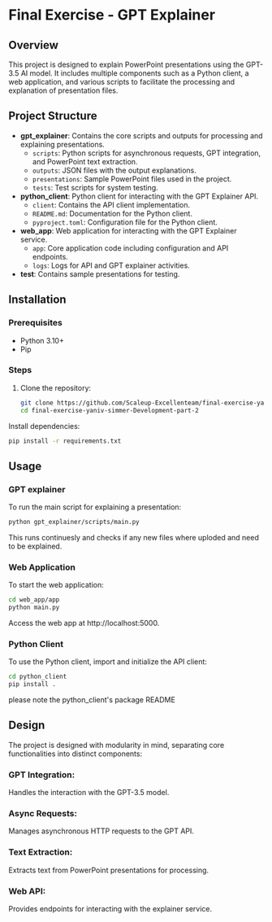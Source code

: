 
# Final Exercise - GPT Explainer

## Overview

This project is designed to explain PowerPoint presentations using the GPT-3.5 AI model. It includes multiple components such as a Python client, a web application, and various scripts to facilitate the processing and explanation of presentation files.

## Project Structure

- **gpt_explainer**: Contains the core scripts and outputs for processing and explaining presentations.
  - `scripts`: Python scripts for asynchronous requests, GPT integration, and PowerPoint text extraction.
  - `outputs`: JSON files with the output explanations.
  - `presentations`: Sample PowerPoint files used in the project.
  - `tests`: Test scripts for system testing.
- **python_client**: Python client for interacting with the GPT Explainer API.
  - `client`: Contains the API client implementation.
  - `README.md`: Documentation for the Python client.
  - `pyproject.toml`: Configuration file for the Python client.
- **web_app**: Web application for interacting with the GPT Explainer service.
  - `app`: Core application code including configuration and API endpoints.
  - `logs`: Logs for API and GPT explainer activities.
- **test**: Contains sample presentations for testing.

## Installation

### Prerequisites

- Python 3.10+
- Pip

### Steps

1. Clone the repository:
   ```bash
   git clone https://github.com/Scaleup-Excellenteam/final-exercise-yaniv-simmer/tree/Development-part-2
   cd final-exercise-yaniv-simmer-Development-part-2
Install dependencies:
```bash
pip install -r requirements.txt
```
## Usage
### GPT explainer
To run the main script for explaining a presentation:

```bash
python gpt_explainer/scripts/main.py 
```
This runs continuesly and checks if any new files where uploded and need to be explained.
### Web Application
To start the web application:

```bash
cd web_app/app
python main.py
```
Access the web app at http://localhost:5000.

### Python Client
To use the Python client, import and initialize the API client:

```bash
cd python_client
pip install .
```
please note the python_client's package README
## Design
The project is designed with modularity in mind, separating core functionalities into distinct components:

### GPT Integration:
Handles the interaction with the GPT-3.5 model.
### Async Requests:
Manages asynchronous HTTP requests to the GPT API.
### Text Extraction: 
Extracts text from PowerPoint presentations for processing.
### Web API: 
Provides endpoints for interacting with the explainer service.